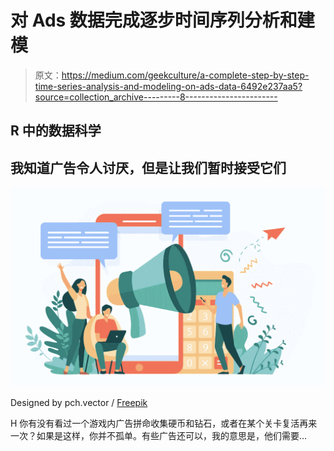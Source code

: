 # 对 Ads 数据完成逐步时间序列分析和建模

> 原文：<https://medium.com/geekculture/a-complete-step-by-step-time-series-analysis-and-modeling-on-ads-data-6492e237aa5?source=collection_archive---------8----------------------->

## R 中的数据科学

## 我知道广告令人讨厌，但是让我们暂时接受它们

![](img/de280aef3c9e8a6be97fbdd338d10c56.png)

Designed by pch.vector / [Freepik](http://www.freepik.com)

H 你有没有看过一个游戏内广告拼命收集硬币和钻石，或者在某个关卡复活再来一次？如果是这样，你并不孤单。有些广告还可以，我的意思是，他们需要…